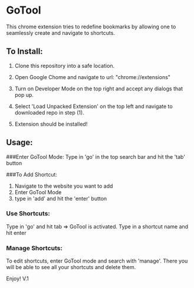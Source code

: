 GoTool
======
This chrome extension tries to redefine bookmarks by allowing one to seamlessly create and navigate to shortcuts.

To Install:
----------- 

1. Clone this repository into a safe location.

2. Open Google Chome and navigate to url: "chrome://extensions"

3. Turn on Developer Mode on the top right and accept any dialogs that pop up.

4. Select 'Load Unpacked Extension' on the top left and navigate to downloaded repo in step (1).

5. Extension should be installed! 

Usage:
------

###Enter GoTool Mode:
Type in 'go' in the top search bar and hit the 'tab' button

###To Add Shortcut:
1. Navigate to the website you want to add
2. Enter GoTool Mode
3. type in 'add' and hit the 'enter' button

### Use Shortcuts:
Type in 'go' and hit tab => GoTool is activated. Type in a shortcut name and hit enter 

### Manage Shortcuts:
To edit shortcuts, enter GoTool mode and search with 'manage'. There you will be able to see all your shortcuts and delete them.

Enjoy!
V.1

